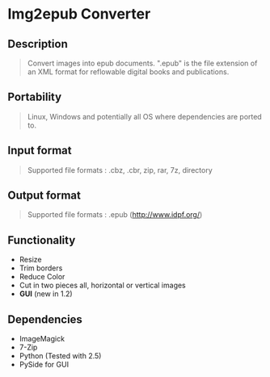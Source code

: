 # Img2epub Converter #

## Description ##
> Convert images into epub documents. ".epub" is the file extension of an XML format for reflowable digital books and publications.

## Portability ##
> Linux, Windows and potentially all OS where dependencies are ported to.

## Input format ##
> Supported file formats : .cbz, .cbr, zip, rar, 7z, directory


## Output format ##
> Supported file formats : .epub (http://www.idpf.org/)


## Functionality ##

  * Resize
  * Trim borders
  * Reduce Color
  * Cut in two pieces all, horizontal or vertical images
  * **GUI** (new in 1.2)


## Dependencies ##

  * ImageMagick
  * 7-Zip
  * Python (Tested with 2.5)
  * PySide for GUI

